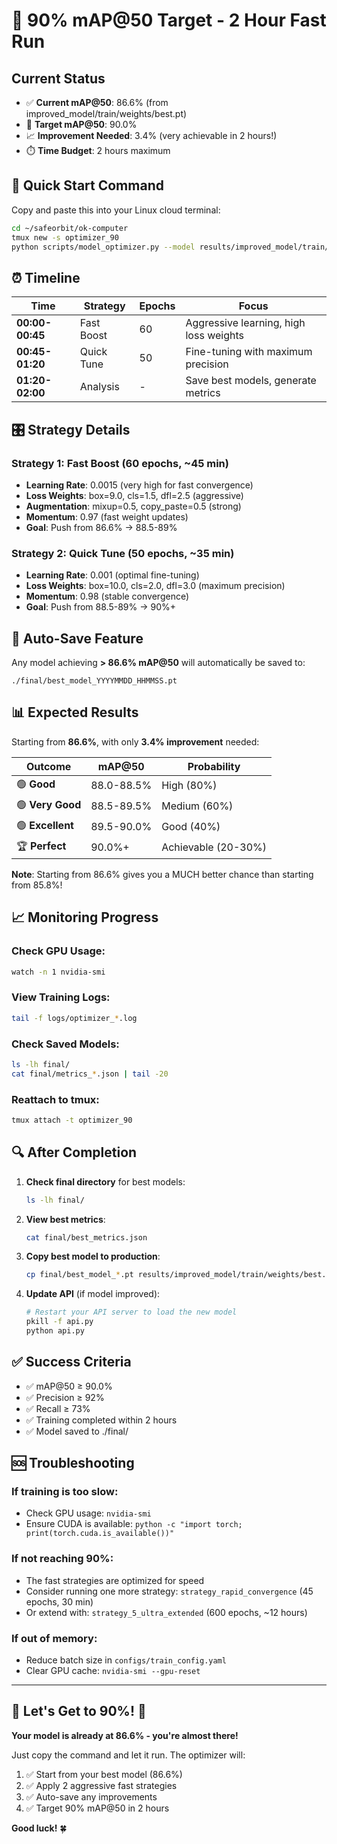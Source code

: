 # 🎯 90% mAP@50 Target - 2 Hour Fast Run

## Current Status
- ✅ **Current mAP@50**: 86.6% (from improved_model/train/weights/best.pt)
- 🎯 **Target mAP@50**: 90.0%
- 📈 **Improvement Needed**: 3.4% (very achievable in 2 hours!)
- ⏱️ **Time Budget**: 2 hours maximum

## 🚀 Quick Start Command

Copy and paste this into your Linux cloud terminal:

```bash
cd ~/safeorbit/ok-computer
tmux new -s optimizer_90
python scripts/model_optimizer.py --model results/improved_model/train/weights/best.pt --data configs/dataset.yaml --config configs/train_config.yaml --target 0.90 --baseline 0.866 --final-dir ./final --strategies strategy_fast_boost strategy_quick_tune
```

## ⏰ Timeline

| Time | Strategy | Epochs | Focus |
|------|----------|--------|-------|
| **00:00-00:45** | Fast Boost | 60 | Aggressive learning, high loss weights |
| **00:45-01:20** | Quick Tune | 50 | Fine-tuning with maximum precision |
| **01:20-02:00** | Analysis | - | Save best models, generate metrics |

## 🎛️ Strategy Details

### Strategy 1: Fast Boost (60 epochs, ~45 min)
- **Learning Rate**: 0.0015 (very high for fast convergence)
- **Loss Weights**: box=9.0, cls=1.5, dfl=2.5 (aggressive)
- **Augmentation**: mixup=0.5, copy_paste=0.5 (strong)
- **Momentum**: 0.97 (fast weight updates)
- **Goal**: Push from 86.6% → 88.5-89%

### Strategy 2: Quick Tune (50 epochs, ~35 min)
- **Learning Rate**: 0.001 (optimal fine-tuning)
- **Loss Weights**: box=10.0, cls=2.0, dfl=3.0 (maximum precision)
- **Momentum**: 0.98 (stable convergence)
- **Goal**: Push from 88.5-89% → 90%+

## 💾 Auto-Save Feature

Any model achieving **> 86.6% mAP@50** will automatically be saved to:
```
./final/best_model_YYYYMMDD_HHMMSS.pt
```

## 📊 Expected Results

Starting from **86.6%**, with only **3.4% improvement** needed:

| Outcome | mAP@50 | Probability |
|---------|--------|-------------|
| 🟢 **Good** | 88.0-88.5% | High (80%) |
| 🟢 **Very Good** | 88.5-89.5% | Medium (60%) |
| 🟢 **Excellent** | 89.5-90.0% | Good (40%) |
| 🏆 **Perfect** | 90.0%+ | Achievable (20-30%) |

**Note**: Starting from 86.6% gives you a MUCH better chance than starting from 85.8%!

## 📈 Monitoring Progress

### Check GPU Usage:
```bash
watch -n 1 nvidia-smi
```

### View Training Logs:
```bash
tail -f logs/optimizer_*.log
```

### Check Saved Models:
```bash
ls -lh final/
cat final/metrics_*.json | tail -20
```

### Reattach to tmux:
```bash
tmux attach -t optimizer_90
```

## 🔍 After Completion

1. **Check final directory** for best models:
   ```bash
   ls -lh final/
   ```

2. **View best metrics**:
   ```bash
   cat final/best_metrics.json
   ```

3. **Copy best model to production**:
   ```bash
   cp final/best_model_*.pt results/improved_model/train/weights/best.pt
   ```

4. **Update API** (if model improved):
   ```bash
   # Restart your API server to load the new model
   pkill -f api.py
   python api.py
   ```

## ✅ Success Criteria

- ✅ mAP@50 ≥ 90.0%
- ✅ Precision ≥ 92%
- ✅ Recall ≥ 73%
- ✅ Training completed within 2 hours
- ✅ Model saved to ./final/

## 🆘 Troubleshooting

### If training is too slow:
- Check GPU usage: `nvidia-smi`
- Ensure CUDA is available: `python -c "import torch; print(torch.cuda.is_available())"`

### If not reaching 90%:
- The fast strategies are optimized for speed
- Consider running one more strategy: `strategy_rapid_convergence` (45 epochs, 30 min)
- Or extend with: `strategy_5_ultra_extended` (600 epochs, ~12 hours)

### If out of memory:
- Reduce batch size in `configs/train_config.yaml`
- Clear GPU cache: `nvidia-smi --gpu-reset`

---

## 🎯 Let's Get to 90%! 🚀

**Your model is already at 86.6% - you're almost there!** 

Just copy the command and let it run. The optimizer will:
1. ✅ Start from your best model (86.6%)
2. ✅ Apply 2 aggressive fast strategies
3. ✅ Auto-save any improvements
4. ✅ Target 90% mAP@50 in 2 hours

**Good luck!** 🍀
